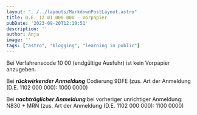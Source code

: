 ```yaml
---
layout: "../../layouts/MarkdownPostLayout.astro"
title: D.E. 12 01 000 000 - Vorpapier
pubDate: '2023-09-20T12:19:51'
description: ''
author: Anja
image: ''
tags: ["astro", "blogging", "learning in public"]
---
```


Bei Verfahrenscode 10 00 (endgültige Ausfuhr) ist kein Vorpapier anzugeben.

Bei ***rückwirkender Anmeldung*** Codierung 9DFE (zus. Art der Anmeldung (D.E. 1102 000 000): 1000 0000)

Bei <strong><em>nachträglicher Anmeldung </em></strong>bei vorheriger unrichtiger Anmeldung: N830 + MRN (zus. Art der Anmeldung (D.E. 1102 000 000): 1100 0000)